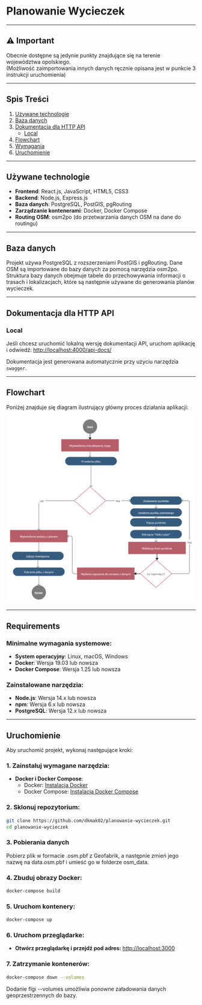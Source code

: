 # Planowanie Wycieczek

---

## ⚠️ Important

Obecnie dostępne są jedynie punkty znajdujące się na terenie województwa opolskiego.  
(Możliwość zaimportowania innych danych ręcznie opisana jest w punkcie 3 instrukcji uruchomienia)

---

## Spis Treści

1. [Używane technologie](#używane-technologie)
2. [Baza danych](#baza-danych)
3. [Dokumentacja dla HTTP API](#dokumentacja-dla-http-api)
   - [Local](#local)
4. [Flowchart](#flowchart)
5. [Wymagania](#requirements)
6. [Uruchomienie](#uruchomienie)

---

## Używane technologie

- **Frontend**: React.js, JavaScript, HTML5, CSS3
- **Backend**: Node.js, Express.js
- **Baza danych**: PostgreSQL, PostGIS, pgRouting
- **Zarządzanie kontenerami**: Docker, Docker Compose
- **Routing OSM**: osm2po (do przetwarzania danych OSM na dane do routingu)

---

## Baza danych

Projekt używa PostgreSQL z rozszerzeniami PostGIS i pgRouting. Dane OSM są importowane do bazy danych za pomocą narzędzia osm2po. Struktura bazy danych obejmuje tabele do przechowywania informacji o trasach i lokalizacjach, które są następnie używane do generowania planów wycieczek.

---

## Dokumentacja dla HTTP API

### Local

Jeśli chcesz uruchomić lokalną wersję dokumentacji API, uruchom aplikację i odwiedź:
[http://localhost:4000/api-docs/](http://localhost:4000/api-docs/)

Dokumentacja jest generowana automatycznie przy użyciu narzędzia `swagger`.

---

## Flowchart

Poniżej znajduje się diagram ilustrujący główny proces działania aplikacji:

![Flowchart](flowchart/main.png)

---

## Requirements

### Minimalne wymagania systemowe:

- **System operacyjny**: Linux, macOS, Windows
- **Docker**: Wersja 19.03 lub nowsza
- **Docker Compose**: Wersja 1.25 lub nowsza

### Zainstalowane narzędzia:

- **Node.js**: Wersja 14.x lub nowsza
- **npm**: Wersja 6.x lub nowsza
- **PostgreSQL**: Wersja 12.x lub nowsza

---

## Uruchomienie

Aby uruchomić projekt, wykonaj następujące kroki:

### 1. Zainstaluj wymagane narzędzia:

- **Docker i Docker Compose**: 
  - Docker: [Instalacja Docker](https://www.docker.com/get-started)
  - Docker Compose: [Instalacja Docker Compose](https://docs.docker.com/compose/install/)
  
### 2. Sklonuj repozytorium:
   ```bash
   git clone https://github.com/dkmak02/planowanie-wycieczek.git
   cd planowanie-wycieczek
   ```
### 3. Pobierania danych
  Pobierz plik w formacie .osm.pbf z Geofabrik, a następnie zmień jego nazwę na data.osm.pbf i umieść go w folderze osm_data.
### 4. Zbuduj obrazy Docker:
   ```bash
   docker-compose build
   ```
### 5. Uruchom kontenery:
   ```bash
   docker-compose up
   ```
### 6. Uruchom przeglądarke:
- **Otwórz przeglądarkę i przejdź pod adres:** 
  [http://localhost:3000](http://localhost:3000)
### 7. Zatrzymanie kontenerów:
   ```bash
   docker-compose down --volumes
   ```
   Dodanie flgi --volumes umożliwia ponowne załadowania danych geoprzestrzennych do bazy.


